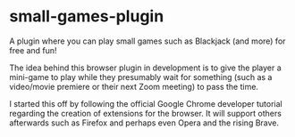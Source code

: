# small-games-plugin
A plugin where you can play small games such as Blackjack (and more) for free and fun!

The idea behind this browser plugin in development is to give the player a mini-game to play while they presumably wait for something (such as a video/movie premiere or their next
Zoom meeting) to pass the time. 

I started this off by following the official Google Chrome developer tutorial regarding the creation of extensions for the browser. It will support others
afterwards such as Firefox and perhaps even Opera and the rising Brave. 

